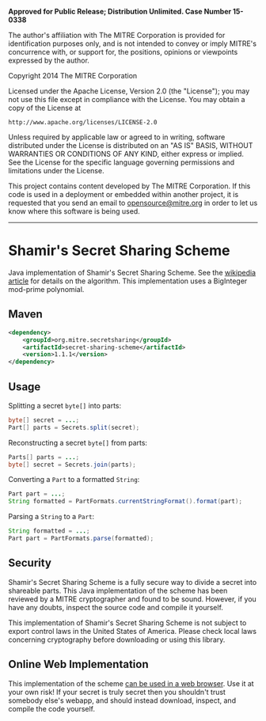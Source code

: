 **Approved for Public Release; Distribution Unlimited. Case Number 15-0338**

The author's affiliation with The MITRE Corporation is provided for identification 
purposes only, and is not intended to convey or imply MITRE's concurrence with, or support 
for, the positions, opinions or viewpoints expressed by the author.

Copyright 2014 The MITRE Corporation

Licensed under the Apache License, Version 2.0 (the "License");
you may not use this file except in compliance with the License.
You may obtain a copy of the License at

    http://www.apache.org/licenses/LICENSE-2.0

Unless required by applicable law or agreed to in writing, software
distributed under the License is distributed on an "AS IS" BASIS,
WITHOUT WARRANTIES OR CONDITIONS OF ANY KIND, either express or implied.
See the License for the specific language governing permissions and
limitations under the License.

This project contains content developed by The MITRE Corporation. If this 
code is used in a deployment or embedded within another project, it is 
requested that you send an email to opensource@mitre.org in order to let 
us know where this software is being used.

---

# Shamir's Secret Sharing Scheme

Java implementation of Shamir's Secret Sharing Scheme.  See the [wikipedia article](http://en.wikipedia.org/wiki/Shamir's_Secret_Sharing) for details on the algorithm.  This implementation uses a BigInteger mod-prime polynomial.

## Maven
```xml
<dependency>
    <groupId>org.mitre.secretsharing</groupId>
    <artifactId>secret-sharing-scheme</artifactId>
    <version>1.1.1</version>
</dependency>
```

## Usage

Splitting a secret `byte[]` into parts:
```java
byte[] secret = ...;
Part[] parts = Secrets.split(secret);
```

Reconstructing a secret `byte[]` from parts:
```java
Parts[] parts = ...;
byte[] secret = Secrets.join(parts);
```

Converting a `Part` to a formatted `String`:
```java
Part part = ...;
String formatted = PartFormats.currentStringFormat().format(part);
```

Parsing a `String` to a `Part`:
```java
String formatted = ...;
Part part = PartFormats.parse(formatted);
```

## Security

Shamir's Secret Sharing Scheme is a fully secure way to divide a secret into shareable parts.  This Java implementation of the scheme has been reviewed by a MITRE cryptographer and found to be sound.  However, if you have any doubts, inspect the source code and compile it yourself.

This implementation of Shamir's Secret Sharing Scheme is not subject to export control laws in the United States of America.  Please check local laws concerning cryptography before downloading or using this library.

## Online Web Implementation

This implementation of the scheme [can be used in a web browser](http://secretsharing.org).  Use it at your own risk!  If your secret is truly secret then you shouldn't trust somebody else's webapp, and should instead download, inspect, and compile the code yourself.

